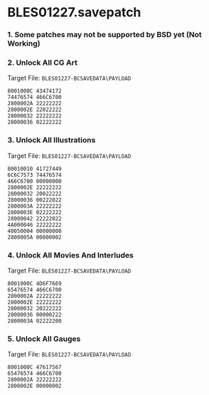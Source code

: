 # BLES01227.savepatch

### 1.  Some patches may not be supported by BSD yet (Not Working)
### 2. Unlock All CG Art

Target File: `BLES01227-BCSAVEDATA\PAYLOAD`

```
8001000C 43474172
74476574 466C6700
2800002A 22222222
2800002E 22022222
28000032 22222222
28000036 02222222
```

### 3. Unlock All Illustrations

Target File: `BLES01227-BCSAVEDATA\PAYLOAD`

```
80010010 41727449
6C6C7573 74476574
466C6700 00000000
2800002E 22222222
28000032 20022222
28000036 00222022
2800003A 22222222
2800003E 02222222
28000042 22222022
4A000046 22222222
40050004 00000000
2800005A 00000002
```

### 4. Unlock All Movies And Interludes

Target File: `BLES01227-BCSAVEDATA\PAYLOAD`

```
8001000C 4D6F7669
65476574 466C6700
2800002A 22222222
2800002E 22222222
28000032 20222222
28000036 00000222
2800003A 02222200
```

### 5. Unlock All Gauges

Target File: `BLES01227-BCSAVEDATA\PAYLOAD`

```
8001000C 47617567
65476574 466C6700
2800002A 22222222
2800002E 00000002
```

